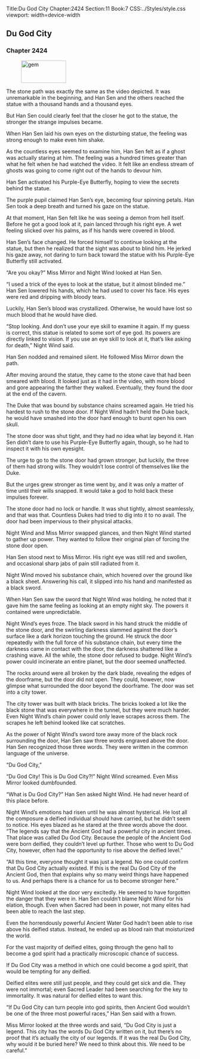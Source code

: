 Title:Du God City 
Chapter:2424 
Section:11 
Book:7 
CSS:../Styles/style.css 
viewport: width=device-width
  
## Du God City
### Chapter 2424 
<figure>
	<img src="../Images/gem.gif" alt="gem" id="gem" width="120" height="60" />
</figure>
  

  
  The stone path was exactly the same as the video depicted. It was unremarkable in the beginning, and Han Sen and the others reached the statue with a thousand hands and a thousand eyes.

But Han Sen could clearly feel that the closer he got to the statue, the stronger the strange impulses became.

When Han Sen laid his own eyes on the disturbing statue, the feeling was strong enough to make even him shake.

As the countless eyes seemed to examine him, Han Sen felt as if a ghost was actually staring at him. The feeling was a hundred times greater than what he felt when he had watched the video. It felt like an endless stream of ghosts was going to come right out of the hands to devour him.

Han Sen activated his Purple-Eye Butterfly, hoping to view the secrets behind the statue.

The purple pupil claimed Han Sen’s eye, becoming four spinning petals. Han Sen took a deep breath and turned his gaze on the statue.

At that moment, Han Sen felt like he was seeing a demon from hell itself. Before he got a good look at it, pain lanced through his right eye. A wet feeling slicked over his palms, as if his hands were covered in blood.

Han Sen’s face changed. He forced himself to continue looking at the statue, but then he realized that the sight was about to blind him. He jerked his gaze away, not daring to turn back toward the statue with his Purple-Eye Butterfly still activated.

“Are you okay?” Miss Mirror and Night Wind looked at Han Sen.

“I used a trick of the eyes to look at the statue, but it almost blinded me.” Han Sen lowered his hands, which he had used to cover his face. His eyes were red and dripping with bloody tears.

Luckily, Han Sen’s blood was crystallized. Otherwise, he would have lost so much blood that he would have died.

“Stop looking. And don’t use your eye skill to examine it again. If my guess is correct, this statue is related to some sort of eye god. Its powers are directly linked to vision. If you use an eye skill to look at it, that’s like asking for death,” Night Wind said.

Han Sen nodded and remained silent. He followed Miss Mirror down the path.

After moving around the statue, they came to the stone cave that had been smeared with blood. It looked just as it had in the video, with more blood and gore appearing the farther they walked. Eventually, they found the door at the end of the cavern.

The Duke that was bound by substance chains screamed again. He tried his hardest to rush to the stone door. If Night Wind hadn’t held the Duke back, he would have smashed into the door hard enough to burst open his own skull.

The stone door was shut tight, and they had no idea what lay beyond it. Han Sen didn’t dare to use his Purple-Eye Butterfly again, though, so he had to inspect it with his own eyesight.

The urge to go to the stone door had grown stronger, but luckily, the three of them had strong wills. They wouldn’t lose control of themselves like the Duke.

But the urges grew stronger as time went by, and it was only a matter of time until their wills snapped. It would take a god to hold back these impulses forever.

The stone door had no lock or handle. It was shut tightly, almost seamlessly, and that was that. Countless Dukes had tried to dig into it to no avail. The door had been impervious to their physical attacks.

Night Wind and Miss Mirror swapped glances, and then Night Wind started to gather up power. They wanted to follow their original plan of forcing the stone door open.

Han Sen stood next to Miss Mirror. His right eye was still red and swollen, and occasional sharp jabs of pain still radiated from it.

Night Wind moved his substance chain, which hovered over the ground like a black sheet. Answering his call, it slipped into his hand and manifested as a black sword.

When Han Sen saw the sword that Night Wind was holding, he noted that it gave him the same feeling as looking at an empty night sky. The powers it contained were unpredictable.

Night Wind’s eyes froze. The black sword in his hand struck the middle of the stone door, and the swirling darkness slammed against the door’s surface like a dark horizon touching the ground. He struck the door repeatedly with the full force of his substance chain, but every time the darkness came in contact with the door, the darkness shattered like a crashing wave. All the while, the stone door refused to budge. Night Wind’s power could incinerate an entire planet, but the door seemed unaffected.

The rocks around were all broken by the dark blade, revealing the edges of the doorframe, but the door did not open. They could, however, now glimpse what surrounded the door beyond the doorframe. The door was set into a city tower.

The city tower was built with black bricks. The bricks looked a lot like the black stone that was everywhere in the tunnel, but they were much harder. Even Night Wind’s chain power could only leave scrapes across them. The scrapes he left behind looked like cat scratches.

As the power of Night Wind’s sword tore away more of the black rock surrounding the door, Han Sen saw three words engraved above the door. Han Sen recognized those three words. They were written in the common language of the universe.

“Du God City,”

“Du God City! This is Du God City?!” Night Wind screamed. Even Miss Mirror looked dumbfounded.

“What is Du God City?” Han Sen asked Night Wind. He had never heard of this place before.

Night Wind’s emotions had risen until he was almost hysterical. He lost all the composure a deified individual should have carried, but he didn’t seem to notice. His eyes blazed as he stared at the three words above the door. “The legends say that the Ancient God had a powerful city in ancient times. That place was called Du God City. Because the people of the Ancient God were born deified, they couldn’t level up further. Those who went to Du God City, however, often had the opportunity to rise above the deified level.”

“All this time, everyone thought it was just a legend. No one could confirm that Du God City actually existed. If this is the real Du God City of the Ancient God, then that explains why so many weird things have happened to us. And perhaps there is a chance for us to become stronger here.”

Night Wind looked at the door very excitedly. He seemed to have forgotten the danger that they were in. Han Sen couldn’t blame Night Wind for his elation, though. Even when Sacred had been in power, not many elites had been able to reach the last step.

Even the horrendously powerful Ancient Water God hadn’t been able to rise above his deified status. Instead, he ended up as blood rain that moisturized the world.

For the vast majority of deified elites, going through the geno hall to become a god spirit had a practically microscopic chance of success.

If Du God City was a method in which one could become a god spirit, that would be tempting for any deified.

Deified elites were still just people, and they could get sick and die. They were not immortal; even Sacred Leader had been searching for the key to immortality. It was natural for deified elites to want this.

“If Du God City can turn people into god spirits, then Ancient God wouldn’t be one of the three most powerful races,” Han Sen said with a frown.

Miss Mirror looked at the three words and said, “Du God City is just a legend. This city has the words Du God City written on it, but there’s no proof that it’s actually the city of our legends. If it was the real Du God City, why would it be buried here? We need to think about this. We need to be careful.”
